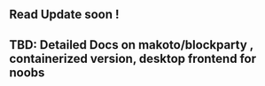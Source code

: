 
<h2>Read Update soon !</h2>

<h2>TBD: Detailed Docs on makoto/blockparty , containerized version, desktop frontend for noobs</h2>
